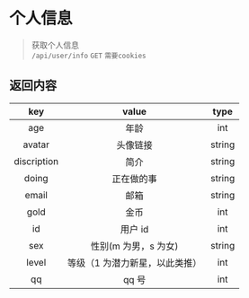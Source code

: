 # 个人信息

> 获取个人信息  
> `/api/user/info` `GET` `需要cookies`

## 返回内容

|     key     |             value              |  type  |
| :---------: | :----------------------------: | :----: |
|     age     |              年龄              |  int   |
|   avatar    |            头像链接            | string |
| discription |              简介              | string |
|    doing    |           正在做的事           | string |
|    email    |              邮箱              | string |
|    gold     |              金币              |  int   |
|     id      |            用户 id             |  int   |
|     sex     |      性别(m 为男，s 为女)      | string |
|    level    | 等级（1 为潜力新星，以此类推）  |  int  |
|     qq      |             qq 号              |  int  |
